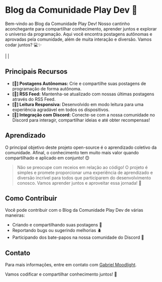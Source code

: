 # Blog da Comunidade Play Dev 🚀

Bem-vindo ao Blog da Comunidade Play Dev! Nosso cantinho aconchegante para compartilhar conhecimento, aprender juntos e explorar o universo da programação. Aqui você encontra postagens autônomas e aprovadas pela comunidade, além de muita interação e diversão. Vamos codar juntos? 💻✨

| <!--                                                                                           | Versão                                | Tecnologias                                                                                                                                                                                          | Descrição |
| ---------------------------------------------------------------------------------------------- | ------------------------------------- | ---------------------------------------------------------------------------------------------------------------------------------------------------------------------------------------------------- |
| [Acessar v1](https://github.com/gabrielmoodlight/playdev-hub/tree/versoes-antigas/static-blog) | HTML, CSS, Javascript, JSON           | Primeira versão do blog. Aqui tudo era novo, inclusive a ideia. Houve a necessidade de migração para produtividade no desenvolvimento, dado que novas ideias de integrações surgiram para o projeto. |
| [Acessar v2](https://github.com/gabrielmoodlight/playdev-hub/tree/versoes-antigas/ng-blog)     | Angular, Typescript, Firebase         | Nessa versão, estabilizamos o conceito do Blog e como as informações seriam trafegadas, além de começarmos a pensar em UI/UX e novas funcionalidades.                                                |
| v3 (Atual)                                                                                     | Astro, Typescript, Markdown, Firebase | O Astro é um framework direcionado para Blogs, com diversas funcionalidades que nos atende perfeitamente. A migração ocorreu no dia `30/03/2024` e seguirá como stack definitiva do projeto. -->     |

## Principais Recursos

-   **[📝] Postagens Autônomas:** Crie e compartilhe suas postagens de programação de forma autônoma. 
-   **[📰] RSS Feed:** Mantenha-se atualizado com nossas últimas postagens através do RSS Feed. 
-   **[📱] Leitura Responsiva:** Desenvolvido em modo leitura para uma experiência agradável em todos os dispositivos. 
-   **[🚀] Integração com Discord:** Conecte-se com a nossa comunidade no Discord para interagir, compartilhar ideias e até obter recompensas! 

## Aprendizado

O principal objetivo deste projeto open-source é o aprendizado coletivo da comunidade.
Afinal, o conhecimento tem muito mais valor quando compartilhado e aplicado em conjunto! 😊

> Não se preocupe com receios em relação ao código! O projeto é simples e promete proporcionar uma experiência de aprendizado e diversão incrível para todos que participarem do desenvolvimento conosco. Vamos aprender juntos e aproveitar essa jornada! 🚀

## Como Contribuir

Você pode contribuir com o Blog da Comunidade Play Dev de várias maneiras:

-   Criando e compartilhando suas postagens 📝
-   Reportando bugs ou sugerindo melhorias 🪲
-   Participando dos bate-papos na nossa comunidade do Discord 💭

## Contato

Para mais informações, entre em contato com [Gabriel Moodlight](https://github.com/gabrielmoodlight).

Vamos codificar e compartilhar conhecimento juntos! 🌟